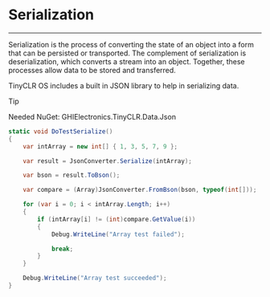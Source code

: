 # Serialization
---
Serialization is the process of converting the state of an object into a form that can be persisted or transported. The complement of serialization is deserialization, which converts a stream into an object. Together, these processes allow data to be stored and transferred.

TinyCLR OS includes a built in JSON library to help in serializing data.

> [!TIP]
> Needed NuGet: GHIElectronics.TinyCLR.Data.Json

```cs
static void DoTestSerialize()
{
    var intArray = new int[] { 1, 3, 5, 7, 9 };

    var result = JsonConverter.Serialize(intArray);

    var bson = result.ToBson();

    var compare = (Array)JsonConverter.FromBson(bson, typeof(int[]));

    for (var i = 0; i < intArray.Length; i++)
    {
        if (intArray[i] != (int)compare.GetValue(i))
        {
            Debug.WriteLine("Array test failed");

            break;
        }
    }

    Debug.WriteLine("Array test succeeded");
}
```
